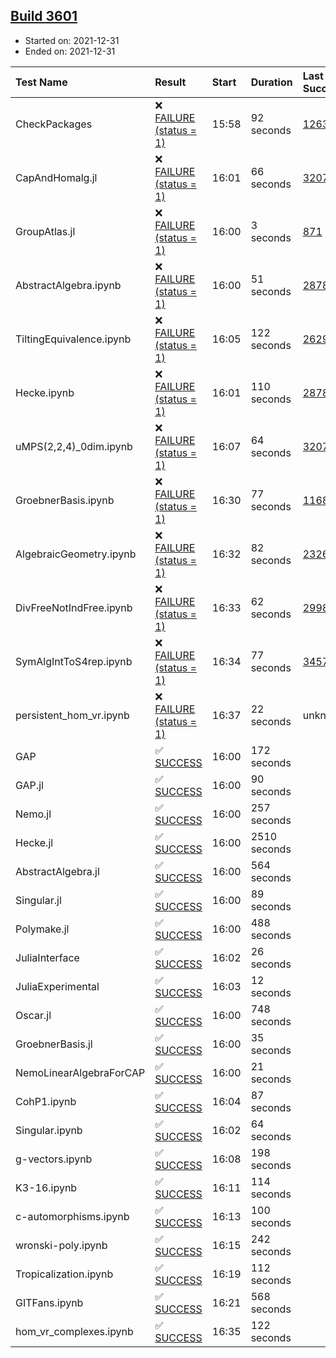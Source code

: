 ## [Build 3601](https://oscarci.mathematik.uni-kl.de/job/oscar-stable/3601/)

* Started on: 2021-12-31
* Ended on: 2021-12-31

| Test Name    | Result | Start | Duration | Last Success | First Failure |
|:-------------|:-------|:------|:---------|:-------------|:--------------|
| CheckPackages | ❌ [FAILURE (status = 1)](https://oscarci.mathematik.uni-kl.de/job/oscar-stable/3601/artifact/logs/build-3601/CheckPackages.log) | 15:58 | 92 seconds | [1263](https://oscarci.mathematik.uni-kl.de/job/oscar-stable/1263/) | [1264](https://oscarci.mathematik.uni-kl.de/job/oscar-stable/1264/) |
| CapAndHomalg.jl | ❌ [FAILURE (status = 1)](https://oscarci.mathematik.uni-kl.de/job/oscar-stable/3601/artifact/logs/build-3601/CapAndHomalg.jl.log) | 16:01 | 66 seconds | [3207](https://oscarci.mathematik.uni-kl.de/job/oscar-stable/3207/) | [3208](https://oscarci.mathematik.uni-kl.de/job/oscar-stable/3208/) |
| GroupAtlas.jl | ❌ [FAILURE (status = 1)](https://oscarci.mathematik.uni-kl.de/job/oscar-stable/3601/artifact/logs/build-3601/GroupAtlas.jl.log) | 16:00 | 3 seconds | [871](https://oscarci.mathematik.uni-kl.de/job/oscar-stable/871/) | [872](https://oscarci.mathematik.uni-kl.de/job/oscar-stable/872/) |
| AbstractAlgebra.ipynb | ❌ [FAILURE (status = 1)](https://oscarci.mathematik.uni-kl.de/job/oscar-stable/3601/artifact/logs/build-3601/AbstractAlgebra.ipynb.log) | 16:00 | 51 seconds | [2878](https://oscarci.mathematik.uni-kl.de/job/oscar-stable/2878/) | [2879](https://oscarci.mathematik.uni-kl.de/job/oscar-stable/2879/) |
| TiltingEquivalence.ipynb | ❌ [FAILURE (status = 1)](https://oscarci.mathematik.uni-kl.de/job/oscar-stable/3601/artifact/logs/build-3601/TiltingEquivalence.ipynb.log) | 16:05 | 122 seconds | [2629](https://oscarci.mathematik.uni-kl.de/job/oscar-stable/2629/) | [2630](https://oscarci.mathematik.uni-kl.de/job/oscar-stable/2630/) |
| Hecke.ipynb | ❌ [FAILURE (status = 1)](https://oscarci.mathematik.uni-kl.de/job/oscar-stable/3601/artifact/logs/build-3601/Hecke.ipynb.log) | 16:01 | 110 seconds | [2878](https://oscarci.mathematik.uni-kl.de/job/oscar-stable/2878/) | [2879](https://oscarci.mathematik.uni-kl.de/job/oscar-stable/2879/) |
| uMPS(2,2,4)_0dim.ipynb | ❌ [FAILURE (status = 1)](https://oscarci.mathematik.uni-kl.de/job/oscar-stable/3601/artifact/logs/build-3601/uMPS-2-2-4-_0dim.ipynb.log) | 16:07 | 64 seconds | [3207](https://oscarci.mathematik.uni-kl.de/job/oscar-stable/3207/) | [3208](https://oscarci.mathematik.uni-kl.de/job/oscar-stable/3208/) |
| GroebnerBasis.ipynb | ❌ [FAILURE (status = 1)](https://oscarci.mathematik.uni-kl.de/job/oscar-stable/3601/artifact/logs/build-3601/GroebnerBasis.ipynb.log) | 16:30 | 77 seconds | [1168](https://oscarci.mathematik.uni-kl.de/job/oscar-stable/1168/) | [1169](https://oscarci.mathematik.uni-kl.de/job/oscar-stable/1169/) |
| AlgebraicGeometry.ipynb | ❌ [FAILURE (status = 1)](https://oscarci.mathematik.uni-kl.de/job/oscar-stable/3601/artifact/logs/build-3601/AlgebraicGeometry.ipynb.log) | 16:32 | 82 seconds | [2326](https://oscarci.mathematik.uni-kl.de/job/oscar-stable/2326/) | [2327](https://oscarci.mathematik.uni-kl.de/job/oscar-stable/2327/) |
| DivFreeNotIndFree.ipynb | ❌ [FAILURE (status = 1)](https://oscarci.mathematik.uni-kl.de/job/oscar-stable/3601/artifact/logs/build-3601/DivFreeNotIndFree.ipynb.log) | 16:33 | 62 seconds | [2998](https://oscarci.mathematik.uni-kl.de/job/oscar-stable/2998/) | [2999](https://oscarci.mathematik.uni-kl.de/job/oscar-stable/2999/) |
| SymAlgIntToS4rep.ipynb | ❌ [FAILURE (status = 1)](https://oscarci.mathematik.uni-kl.de/job/oscar-stable/3601/artifact/logs/build-3601/SymAlgIntToS4rep.ipynb.log) | 16:34 | 77 seconds | [3457](https://oscarci.mathematik.uni-kl.de/job/oscar-stable/3457/) | [3458](https://oscarci.mathematik.uni-kl.de/job/oscar-stable/3458/) |
| persistent_hom_vr.ipynb | ❌ [FAILURE (status = 1)](https://oscarci.mathematik.uni-kl.de/job/oscar-stable/3601/artifact/logs/build-3601/persistent_hom_vr.ipynb.log) | 16:37 | 22 seconds | unknown | unknown |
| GAP | ✅ [SUCCESS](https://oscarci.mathematik.uni-kl.de/job/oscar-stable/3601/artifact/logs/build-3601/GAP.log) | 16:00 | 172 seconds |  |  |
| GAP.jl | ✅ [SUCCESS](https://oscarci.mathematik.uni-kl.de/job/oscar-stable/3601/artifact/logs/build-3601/GAP.jl.log) | 16:00 | 90 seconds |  |  |
| Nemo.jl | ✅ [SUCCESS](https://oscarci.mathematik.uni-kl.de/job/oscar-stable/3601/artifact/logs/build-3601/Nemo.jl.log) | 16:00 | 257 seconds |  |  |
| Hecke.jl | ✅ [SUCCESS](https://oscarci.mathematik.uni-kl.de/job/oscar-stable/3601/artifact/logs/build-3601/Hecke.jl.log) | 16:00 | 2510 seconds |  |  |
| AbstractAlgebra.jl | ✅ [SUCCESS](https://oscarci.mathematik.uni-kl.de/job/oscar-stable/3601/artifact/logs/build-3601/AbstractAlgebra.jl.log) | 16:00 | 564 seconds |  |  |
| Singular.jl | ✅ [SUCCESS](https://oscarci.mathematik.uni-kl.de/job/oscar-stable/3601/artifact/logs/build-3601/Singular.jl.log) | 16:00 | 89 seconds |  |  |
| Polymake.jl | ✅ [SUCCESS](https://oscarci.mathematik.uni-kl.de/job/oscar-stable/3601/artifact/logs/build-3601/Polymake.jl.log) | 16:00 | 488 seconds |  |  |
| JuliaInterface | ✅ [SUCCESS](https://oscarci.mathematik.uni-kl.de/job/oscar-stable/3601/artifact/logs/build-3601/JuliaInterface.log) | 16:02 | 26 seconds |  |  |
| JuliaExperimental | ✅ [SUCCESS](https://oscarci.mathematik.uni-kl.de/job/oscar-stable/3601/artifact/logs/build-3601/JuliaExperimental.log) | 16:03 | 12 seconds |  |  |
| Oscar.jl | ✅ [SUCCESS](https://oscarci.mathematik.uni-kl.de/job/oscar-stable/3601/artifact/logs/build-3601/Oscar.jl.log) | 16:00 | 748 seconds |  |  |
| GroebnerBasis.jl | ✅ [SUCCESS](https://oscarci.mathematik.uni-kl.de/job/oscar-stable/3601/artifact/logs/build-3601/GroebnerBasis.jl.log) | 16:00 | 35 seconds |  |  |
| NemoLinearAlgebraForCAP | ✅ [SUCCESS](https://oscarci.mathematik.uni-kl.de/job/oscar-stable/3601/artifact/logs/build-3601/NemoLinearAlgebraForCAP.log) | 16:00 | 21 seconds |  |  |
| CohP1.ipynb | ✅ [SUCCESS](https://oscarci.mathematik.uni-kl.de/job/oscar-stable/3601/artifact/logs/build-3601/CohP1.ipynb.log) | 16:04 | 87 seconds |  |  |
| Singular.ipynb | ✅ [SUCCESS](https://oscarci.mathematik.uni-kl.de/job/oscar-stable/3601/artifact/logs/build-3601/Singular.ipynb.log) | 16:02 | 64 seconds |  |  |
| g-vectors.ipynb | ✅ [SUCCESS](https://oscarci.mathematik.uni-kl.de/job/oscar-stable/3601/artifact/logs/build-3601/g-vectors.ipynb.log) | 16:08 | 198 seconds |  |  |
| K3-16.ipynb | ✅ [SUCCESS](https://oscarci.mathematik.uni-kl.de/job/oscar-stable/3601/artifact/logs/build-3601/K3-16.ipynb.log) | 16:11 | 114 seconds |  |  |
| c-automorphisms.ipynb | ✅ [SUCCESS](https://oscarci.mathematik.uni-kl.de/job/oscar-stable/3601/artifact/logs/build-3601/c-automorphisms.ipynb.log) | 16:13 | 100 seconds |  |  |
| wronski-poly.ipynb | ✅ [SUCCESS](https://oscarci.mathematik.uni-kl.de/job/oscar-stable/3601/artifact/logs/build-3601/wronski-poly.ipynb.log) | 16:15 | 242 seconds |  |  |
| Tropicalization.ipynb | ✅ [SUCCESS](https://oscarci.mathematik.uni-kl.de/job/oscar-stable/3601/artifact/logs/build-3601/Tropicalization.ipynb.log) | 16:19 | 112 seconds |  |  |
| GITFans.ipynb | ✅ [SUCCESS](https://oscarci.mathematik.uni-kl.de/job/oscar-stable/3601/artifact/logs/build-3601/GITFans.ipynb.log) | 16:21 | 568 seconds |  |  |
| hom_vr_complexes.ipynb | ✅ [SUCCESS](https://oscarci.mathematik.uni-kl.de/job/oscar-stable/3601/artifact/logs/build-3601/hom_vr_complexes.ipynb.log) | 16:35 | 122 seconds |  |  |
